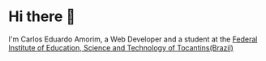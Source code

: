 
<!---

- 👋 Hi, I’m @carloseduardoamorim
- 👀 I’m interested in ...
- 🌱 I’m currently learning ...
- 💞️ I’m looking to collaborate on ...
- 📫 How to reach me ...

carloseduardoamorim/carloseduardoamorim is a ✨ special ✨ repository because its `README.md` (this file) appears on your GitHub profile.
You can click the Preview link to take a look at your changes.
--->


# Hi there 👋 
I'm Carlos Eduardo Amorim, a Web Developer and a student at the [Federal Institute of Education, Science and Technology of Tocantins(Brazil)](http://ifto.edu.br)

